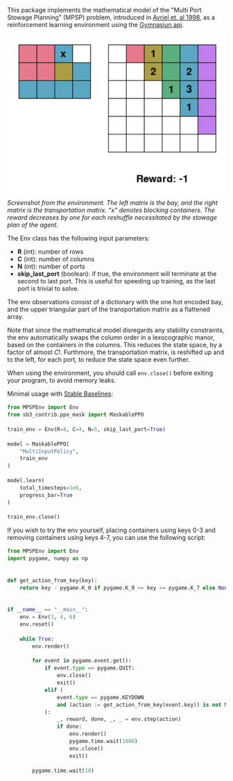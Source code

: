 This package implements the mathematical model of the "Multi Port Stowage Planning" (MPSP) problem, introduced in [Avriel et. al 1998](https://www.researchgate.net/publication/242916342_Stowage_planning_for_container_ships_to_reduce_the_number_of_shifts), as a reinforcement learning environment using the [Gymnasiun api](https://gymnasium.farama.org/api/env/).

![](env.png)
*Screenshot from the environment. The left matrix is the bay, and the right matrix is the transportation matrix. "x" denotes blocking containers. The reward decreases by one for each reshuffle necessitated by the stowage plan of the agent.*

The Env class has the following input parameters:

- **R** (int): number of rows
- **C** (int): number of columns
- **N** (int): number of ports
- **skip_last_port** (boolean): if true, the environment will terminate at the second to last port. This is useful for speeding up training, as the last port is trivial to solve.

The env observations consist of a dictionary with the one hot encoded bay, and the upper triangular part of the transportation matrix as a flattened array.

Note that since the mathematical model disregards any stability constraints, the env automatically swaps the column order in a lexocographic manor, based on the containers in the columns. This reduces the state space, by a factor of almost $C!$. Furthmore, the transportation matrix, is reshifted up and to the left, for each port, to reduce the state space even further.

When using the environment, you should call `env.close()` before exiting your program, to avoid memory leaks.

Minimal usage with [Stable Baselines](https://stable-baselines.readthedocs.io/en/master/):

```python
from MPSPEnv import Env
from sb3_contrib.ppo_mask import MaskablePPO

train_env = Env(R=8, C=4, N=5, skip_last_port=True)

model = MaskablePPO(
    "MultiInputPolicy",
    train_env
)

model.learn(
    total_timesteps=1e6,
    progress_bar=True
)

train_env.close()
```

If you wish to try the env yourself, placing containers using keys 0-3 and removing containers using keys 4-7, you can use the following script:

```python
from MPSPEnv import Env
import pygame, numpy as np


def get_action_from_key(key):
    return key - pygame.K_0 if pygame.K_0 <= key <= pygame.K_7 else None


if __name__ == "__main__":
    env = Env(3, 4, 6)
    env.reset()

    while True:
        env.render()

        for event in pygame.event.get():
            if event.type == pygame.QUIT:
                env.close()
                exit()
            elif (
                event.type == pygame.KEYDOWN
                and (action := get_action_from_key(event.key)) is not None
            ):
                _, reward, done, _, _ = env.step(action)
                if done:
                    env.render()
                    pygame.time.wait(1000)
                    env.close()
                    exit()

        pygame.time.wait(10)
```
